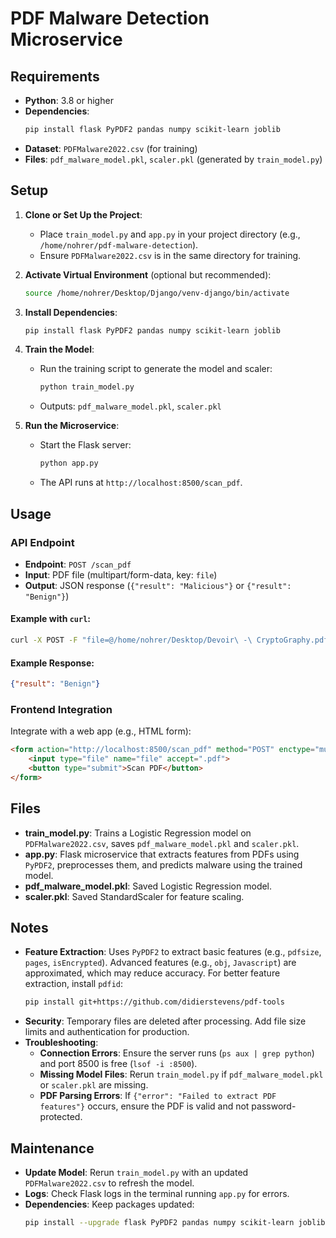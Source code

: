 # PDF Malware Detection Microservice

## Requirements
- **Python**: 3.8 or higher
- **Dependencies**:
  ```bash
  pip install flask PyPDF2 pandas numpy scikit-learn joblib
  ```
- **Dataset**: `PDFMalware2022.csv` (for training)
- **Files**: `pdf_malware_model.pkl`, `scaler.pkl` (generated by `train_model.py`)

## Setup

1. **Clone or Set Up the Project**:
   - Place `train_model.py` and `app.py` in your project directory (e.g., `/home/nohrer/pdf-malware-detection`).
   - Ensure `PDFMalware2022.csv` is in the same directory for training.

2. **Activate Virtual Environment** (optional but recommended):
   ```bash
   source /home/nohrer/Desktop/Django/venv-django/bin/activate
   ```

3. **Install Dependencies**:
   ```bash
   pip install flask PyPDF2 pandas numpy scikit-learn joblib
   ```

4. **Train the Model**:
   - Run the training script to generate the model and scaler:
     ```bash
     python train_model.py
     ```
   - Outputs: `pdf_malware_model.pkl`, `scaler.pkl`

5. **Run the Microservice**:
   - Start the Flask server:
     ```bash
     python app.py
     ```
   - The API runs at `http://localhost:8500/scan_pdf`.

## Usage

### API Endpoint
- **Endpoint**: `POST /scan_pdf`
- **Input**: PDF file (multipart/form-data, key: `file`)
- **Output**: JSON response (`{"result": "Malicious"}` or `{"result": "Benign"}`)

#### Example with `curl`:
```bash
curl -X POST -F "file=@/home/nohrer/Desktop/Devoir\ -\ CryptoGraphy.pdf" http://localhost:8500/scan_pdf
```

#### Example Response:
```json
{"result": "Benign"}
```

### Frontend Integration
Integrate with a web app (e.g., HTML form):
```html
<form action="http://localhost:8500/scan_pdf" method="POST" enctype="multipart/form-data">
    <input type="file" name="file" accept=".pdf">
    <button type="submit">Scan PDF</button>
</form>
```

## Files
- **train_model.py**: Trains a Logistic Regression model on `PDFMalware2022.csv`, saves `pdf_malware_model.pkl` and `scaler.pkl`.
- **app.py**: Flask microservice that extracts features from PDFs using `PyPDF2`, preprocesses them, and predicts malware using the trained model.
- **pdf_malware_model.pkl**: Saved Logistic Regression model.
- **scaler.pkl**: Saved StandardScaler for feature scaling.

## Notes
- **Feature Extraction**: Uses `PyPDF2` to extract basic features (e.g., `pdfsize`, `pages`, `isEncrypted`). Advanced features (e.g., `obj`, `Javascript`) are approximated, which may reduce accuracy. For better feature extraction, install `pdfid`:
  ```bash
  pip install git+https://github.com/didierstevens/pdf-tools
  ```
- **Security**: Temporary files are deleted after processing. Add file size limits and authentication for production.
- **Troubleshooting**:
  - **Connection Errors**: Ensure the server runs (`ps aux | grep python`) and port 8500 is free (`lsof -i :8500`).
  - **Missing Model Files**: Rerun `train_model.py` if `pdf_malware_model.pkl` or `scaler.pkl` are missing.
  - **PDF Parsing Errors**: If `{"error": "Failed to extract PDF features"}` occurs, ensure the PDF is valid and not password-protected.

## Maintenance
- **Update Model**: Rerun `train_model.py` with an updated `PDFMalware2022.csv` to refresh the model.
- **Logs**: Check Flask logs in the terminal running `app.py` for errors.
- **Dependencies**: Keep packages updated:
  ```bash
  pip install --upgrade flask PyPDF2 pandas numpy scikit-learn joblib
  ```